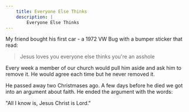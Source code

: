 ```yaml
---
    title: Everyone Else Thinks
    description: |
        Everyone Else Thinks
---
```

My friend bought his first car - a 1972 VW Bug with a bumper sticker that read:

> Jesus loves you
> everyone else thinks you're an asshole

Every week a member of our church would pull him aside and ask him to remove it. 
He would agree each time but he never removed it.

He passed away two Christmases ago. 
A few days before he died we got into an argument about faith. He ended the argument with the words:

"All I know is, Jesus Christ is Lord."

